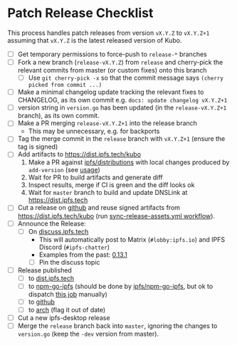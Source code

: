 # Patch Release Checklist

This process handles patch releases from version `vX.Y.Z` to `vX.Y.Z+1` assuming that `vX.Y.Z` is the latest released version of Kubo.

- [ ] Get temporary permissions to force-push to `release-*` branches
- [ ] Fork a new branch (`release-vX.Y.Z`) from `release` and cherry-pick the relevant commits from master (or custom fixes) onto this branch
  - [ ] Use `git cherry-pick -x` so that the commit message says `(cherry picked from commit ...)`
- [ ] Make a minimal changelog update tracking the relevant fixes to CHANGELOG, as its own commit e.g. `docs: update changelog vX.Y.Z+1`
- [ ] version string in `version.go` has been updated (in the `release-vX.Y.Z+1` branch), as its own commit. 
- [ ] Make a PR merging `release-vX.Y.Z+1` into the release branch
  - This may be unnecessary, e.g. for backports
- [ ] Tag the merge commit in the `release` branch with `vX.Y.Z+1` (ensure the tag is signed)
- [ ] Add artifacts to https://dist.ipfs.tech/kubo
  1. Make a PR against [ipfs/distributions](https://github.com/ipfs/distributions) with local changes produced by `add-version` (see [usage](https://github.com/ipfs/distributions#usage))
  2. Wait for PR to build artifacts and generate diff
  3. Inspect results, merge if CI is green and the diff looks ok
  4. Wait for `master` branch to build and update DNSLink at https://dist.ipfs.tech
- [ ] Cut a release on [github](https://github.com/bluzelle/ipfs-kubo/releases) and reuse signed artifacts from https://dist.ipfs.tech/kubo (run [sync-release-assets.yml workflow](https://github.com/bluzelle/ipfs-kubo/actions/workflows/sync-release-assets.yml)).
- [ ] Announce the Release:
  - [ ] On [discuss.ipfs.tech](https://discuss.ipfs.tech)
    - This will automatically post to Matrix (`#lobby:ipfs.io`) and IPFS Discord (`#ipfs-chatter`)
    - Examples from the past: [0.13.1](https://discuss.ipfs.tech/t/go-ipfs-v0-13-1-has-been-released/14599)
    - [ ] Pin the discuss topic
- [ ] Release published
  - [ ] to [dist.ipfs.tech](https://dist.ipfs.tech)
  - [ ] to [npm-go-ipfs](https://www.npmjs.com/package/go-ipfs) (should be done by [ipfs/npm-go-ipfs](https://github.com/ipfs/npm-go-ipfs), but ok to dispatch [this job](https://github.com/ipfs/npm-go-ipfs/actions/workflows/main.yml) manually)
  - [ ] to [github](https://github.com/bluzelle/ipfs-kubo/releases)
  - [ ] to [arch](https://www.archlinux.org/packages/community/x86_64/go-ipfs/) (flag it out of date)
- [ ] Cut a new ipfs-desktop release
- [ ] Merge the `release` branch back into `master`, ignoring the changes to `version.go` (keep the `-dev` version from master).
